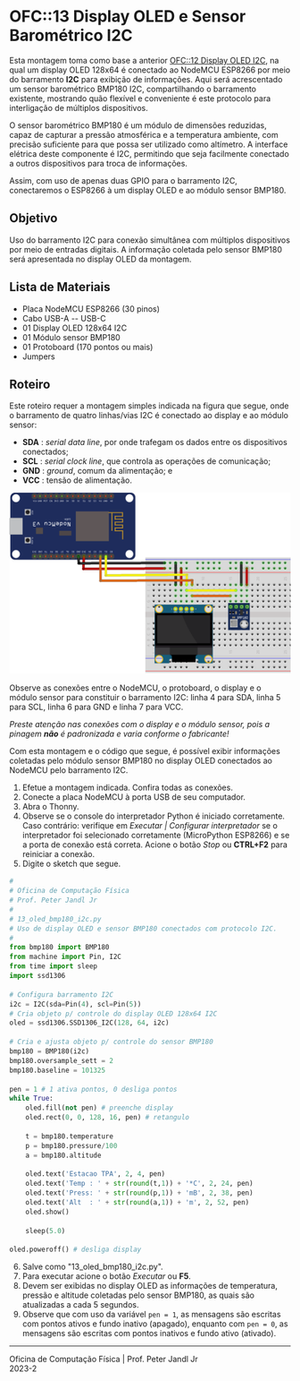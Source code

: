 # OFC::13 Display OLED e Sensor Barométrico I2C 

Esta montagem toma como base a anterior [OFC::12 Display OLED I2C](https://github.com/pjandl/ocf/blob/main/T-2023-2/12_oled_i2c.md), na qual um display OLED 128x64 é conectado ao NodeMCU ESP8266 por meio do barramento **I2C** para exibição de informações. Aqui será acrescentado um sensor barométrico BMP180 I2C, compartilhando o barramento existente, mostrando quão flexível e conveniente é este protocolo para interligação de múltiplos dispositivos. 

O sensor barométrico BMP180 é um módulo de dimensões reduzidas, capaz de capturar a pressão atmosférica e a temperatura ambiente, com precisão suficiente para que possa ser utilizado como altímetro. A interface elétrica deste componente é I2C, permitindo que seja facilmente conectado a outros dispositivos para troca de informações.

Assim, com uso de apenas duas GPIO para o barramento I2C, conectaremos o ESP8266 à um display OLED e ao módulo sensor BMP180.

## Objetivo

Uso do barramento I2C para conexão simultânea com múltiplos dispositivos por meio de entradas digitais. A informação coletada pelo sensor BMP180 será apresentada no display OLED da montagem.

## Lista de Materiais

* Placa NodeMCU ESP8266 (30 pinos)
* Cabo USB-A -- USB-C
* 01 Display OLED 128x64 I2C
* 01 Módulo sensor BMP180
* 01 Protoboard (170 pontos ou mais)
* Jumpers

## Roteiro

Este roteiro requer a montagem simples indicada na figura que segue, onde o barramento de quatro linhas/vias I2C é conectado ao display e ao módulo sensor:
+ **SDA** : *serial data line*, por onde trafegam os dados entre os dispositivos conectados;
+ **SCL** : *serial clock line*, que controla as operações de comunicação;
+ **GND** : *ground*, comum da alimentação; e
+ **VCC** : tensão de alimentação.

![Circuito 13 OLED BMP180 I2C](https://github.com/pjandl/ocf/blob/main/T-2023-2/figuras/13_oled_bmp180_i2c.png)

Observe as conexões entre o NodeMCU, o protoboard, o display e o módulo sensor para constituir o barramento I2C: linha 4 para SDA, linha 5 para SCL, linha 6 para GND e linha 7 para VCC. 

*Preste atenção nas conexões com o display e o módulo sensor, pois a pinagem **não** é padronizada e varia conforme o fabricante!*

Com esta montagem e o código que segue, é possível exibir informações coletadas pelo módulo sensor BMP180 no display OLED conectados ao NodeMCU pelo barramento I2C.

1. Efetue a montagem indicada. Confira todas as conexões.
2. Conecte a placa NodeMCU à porta USB de seu computador.
3. Abra o Thonny.
4. Observe se o console do interpretador Python é iniciado corretamente. Caso contrário: verifique em *Executar | Configurar interpretador* se o interpretador foi selecionado corretamente (MicroPython ESP8266) e se a porta de conexão está correta. Acione o botão *Stop* ou **CTRL+F2** para reiniciar a conexão.
5. Digite o sketch que segue.

```python
#
# Oficina de Computação Física
# Prof. Peter Jandl Jr
#
# 13_oled_bmp180_i2c.py
# Uso de display OLED e sensor BMP180 conectados com protocolo I2C.
#
from bmp180 import BMP180
from machine import Pin, I2C
from time import sleep
import ssd1306

# Configura barramento I2C
i2c = I2C(sda=Pin(4), scl=Pin(5))
# Cria objeto p/ controle do display OLED 128x64 I2C
oled = ssd1306.SSD1306_I2C(128, 64, i2c)

# Cria e ajusta objeto p/ controle do sensor BMP180
bmp180 = BMP180(i2c)
bmp180.oversample_sett = 2
bmp180.baseline = 101325

pen = 1 # 1 ativa pontos, 0 desliga pontos
while True:
    oled.fill(not pen) # preenche display
    oled.rect(0, 0, 128, 16, pen) # retangulo
    
    t = bmp180.temperature
    p = bmp180.pressure/100
    a = bmp180.altitude
    
    oled.text('Estacao TPA', 2, 4, pen)
    oled.text('Temp : ' + str(round(t,1)) + '*C', 2, 24, pen)
    oled.text('Press: ' + str(round(p,1)) + 'mB', 2, 38, pen)
    oled.text('Alt  : ' + str(round(a,1)) + 'm', 2, 52, pen)
    oled.show()
    
    sleep(5.0)
    
oled.poweroff() # desliga display

```

6. Salve como "13_oled_bmp180_i2c.py".
7. Para executar acione o botão *Executar* ou **F5**.
8. Devem ser exibidas no display OLED as informações de temperatura, pressão e altitude coletadas pelo sensor BMP180, as quais são atualizadas a cada 5 segundos.
9. Observe que com uso da variável `pen = 1`, as mensagens são escritas com pontos ativos e fundo inativo (apagado), enquanto com `pen = 0`, as mensagens são escritas com pontos inativos e fundo ativo (ativado).

---

Oficina de Computação Física | Prof. Peter Jandl Jr
<br/>2023-2
